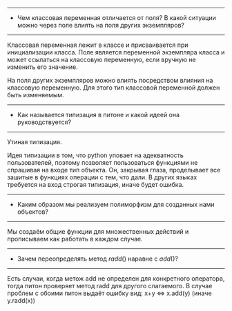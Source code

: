 ***
* Чем классовая переменная отличается от поля? В какой ситуации можно через поле влиять на поля других экземпляров?
***
Классовая переменная лежит в классе и присваивается при инициализации класса. Поле является переменной экземпляра класса и может ссылаться на классовую переменную, если вручную
не изменить его значение.

На поля других экземпляров можно влиять посредством влияния на классовую переменную. Для этого тип классовой переменной должен быть изменяемым.
***
* Как называется типизация в питоне и какой идеей она руководствуется?
*** 
Утиная типизация. 

Идея типизации в том, что python уповает на адекватность пользователей, поэтому позволяет пользоваться функциями не
спрашивая на входе тип объекта. Он, закрывая глаза, проделывает все зашитые в функциях операции с тем, что дали. В других языках требуется на вход строгая типизация, иначе будет ошибка.
***
* Каким образом мы реализуем полиморфизм для созданных нами объектов?
***
Мы создаём общие функции для множественных действий и прописываем как работать в каждом случае.
***
* Зачем переопределять метод _radd_() наравне с _add_()?
***
Есть случаи, когда метож add не определен для конкретного оператора, тогда питон проверяет метод radd для другого слагаемого. В случае проблем с обоими питон выдаёт ошибку
вид: x+y <=> x.add(y) (иначе y.radd(x))
